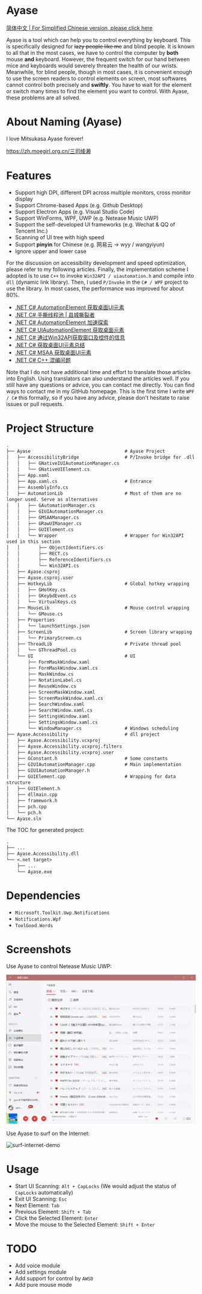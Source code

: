 # Ayase

[简体中文 | For Simplified Chinese version, please click here](README_zh-cn.md)

Ayase is a tool which can help you to control everything by keyboard. This is specifically designed for ~~lazy people like me~~ and blind people. It is known to all that in the most cases, we have to control the computer by **both** mouse **and** keyboard. However, the frequent switch for our hand between mice and keyboards would severely threaten the health of our wrists. Meanwhile, for blind people, though in most cases, it is convenient enough to use the screen readers to control elements on screen, most softwares cannot control both precisely and **swiftly**. You have to wait for the element or switch many times to find the element you want to control. With Ayase, these problems are all solved.

# About Naming (Ayase)

I love Mitsukasa Ayase forever!

https://zh.moegirl.org.cn/三司绫濑

# Features

- Support high DPI, different DPI across multiple monitors, cross monitor display
- Support Chrome-based Apps (e.g. Github Desktop)
- Support Electron Apps (e.g. Visual Studio Code)
- Support WinForms, WPF, UWP (e.g. Netease Music UWP)
- Support the self-developed UI frameworks (e.g. Wechat & QQ of Tencent Inc.)
- Scanning of UI tree with high speed
- Support **pinyin** for Chinese (e.g. 网易云 → wyy / wangyiyun)
- Ignore upper and lower case

For the discussion on accessibility development and speed optimization, please refer to my following articles. Finally, the implementation scheme I adopted is to use `C++` to invoke `Win32API / uiautomation.h` and compile into `dll` (dynamic link library). Then, I used `P/Invoke` in the `C# / WPF` project to use the library. In most cases, the performance was improved for about 80%.

- [.NET C# AutomationElement 获取桌面UI元素](https://gyrojeff.top/index.php/archives/NET-C-AutomationElement-%E8%8E%B7%E5%8F%96%E6%A1%8C%E9%9D%A2UI%E5%85%83%E7%B4%A0/)
- [.NET C# 手撕线程池 | 县城撕裂者](https://gyrojeff.top/index.php/archives/NET-C-%E6%89%8B%E6%92%95%E7%BA%BF%E7%A8%8B%E6%B1%A0-%E5%8E%BF%E5%9F%8E%E6%92%95%E8%A3%82%E8%80%85/)
- [.NET C# AutomationElement 加速探索](https://gyrojeff.top/index.php/archives/NET-C-AutomationElement-%E5%8A%A0%E9%80%9F%E6%8E%A2%E7%B4%A2/)
- [.NET C# UIAutomationElement 获取桌面元素](https://gyrojeff.top/index.php/archives/NET-C-UIAutomationElement-%E8%8E%B7%E5%8F%96%E6%A1%8C%E9%9D%A2%E5%85%83%E7%B4%A0/)
- [.NET C# 通过Win32API获取窗口及控件的信息](https://gyrojeff.top/index.php/archives/NET-C-%E9%80%9A%E8%BF%87Win32API%E8%8E%B7%E5%8F%96%E7%AA%97%E5%8F%A3%E5%8F%8A%E6%8E%A7%E4%BB%B6%E7%9A%84%E4%BF%A1%E6%81%AF/)
- [.NET C# 获取桌面UI元素总结](https://gyrojeff.top/index.php/archives/NET-C-%E8%8E%B7%E5%8F%96%E6%A1%8C%E9%9D%A2UI%E5%85%83%E7%B4%A0%E6%80%BB%E7%BB%93/)
- [.NET C# MSAA 获取桌面UI元素](https://gyrojeff.top/index.php/archives/NET-C-MSAA-%E8%8E%B7%E5%8F%96%E6%A1%8C%E9%9D%A2UI%E5%85%83%E7%B4%A0/)
- [.NET C# C++ 混编问题](https://gyrojeff.top/index.php/archives/NET-C-C-%E6%B7%B7%E7%BC%96%E9%97%AE%E9%A2%98/)

Note that I do not have additional time and effort to translate those articles into English. Using translators can also understand the articles well. If you still have any questions or advice, you can contact me directly. You can find ways to contact me in my GitHub homepage. This is the first time I write `WPF / C#` this formally, so if you have any advice, please don't hesitate to raise issues or pull requests.

# Project Structure

```
.
├── Ayase                                   # Ayase Project
│   ├── AccessibilityBridge                 # P/Invoke bridge for .dll
│   │   ├── GNativeIUIAutomationManager.cs
│   │   └── GNativeUIElement.cs
│   ├── App.xaml
│   ├── App.xaml.cs                         # Entrance
│   ├── AssemblyInfo.cs
│   ├── AutomationLib                       # Most of them are no longer used. Serve as alternatives
│   │   ├── GAutomationManager.cs
│   │   ├── GIUIAutomationManager.cs
│   │   ├── GMSAAManager.cs
│   │   ├── GRawUIManager.cs
│   │   ├── GUIElement.cs
│   │   └── Wrapper                         # Wrapper for Win32API used in this section
│   │       ├── ObjectIdentifiers.cs
│   │       ├── RECT.cs
│   │       ├── ReferenceIdentifiers.cs
│   │       └── Win32API.cs
│   ├── Ayase.csproj
│   ├── Ayase.csproj.user
│   ├── HotkeyLib                           # Global hotkey wrapping
│   │   ├── GHotKey.cs
│   │   ├── GKeybdEvent.cs
│   │   └── VirtualKeys.cs
│   ├── MouseLib                            # Mouse control wrapping
│   │   └── GMouse.cs
│   ├── Properties
│   │   └── launchSettings.json
│   ├── ScreenLib                           # Screen library wrapping
│   │   └── PrimaryScreen.cs
│   ├── ThreadLib                           # Private thread pool
│   │   └── GThreadPool.cs
│   └── UI                                  # UI
│       ├── FormMaskWindow.xaml
│       ├── FormMaskWindow.xaml.cs
│       ├── MaskWindow.cs
│       ├── NotationLabel.cs
│       ├── ReuseWindow.cs
│       ├── ScreenMaskWindow.xaml
│       ├── ScreenMaskWindow.xaml.cs
│       ├── SearchWindow.xaml
│       ├── SearchWindow.xaml.cs
│       ├── SettingsWindow.xaml
│       ├── SettingsWindow.xaml.cs
│       └── WindowManager.cs                # Windows scheduling
├── Ayase.Accessibility                     # dll project
│   ├── Ayase.Accessibility.vcxproj
│   ├── Ayase.Accessibility.vcxproj.filters
│   ├── Ayase.Accessibility.vcxproj.user
│   ├── GConstant.h                         # Some constants
│   ├── GIUIAutomationManager.cpp           # Main implementation
│   ├── GIUIAutomationManager.h
│   ├── GUIElement.cpp                      # Wrapping for data structure
│   ├── GUIElement.h
│   ├── dllmain.cpp
│   ├── framework.h
│   ├── pch.cpp
│   └── pch.h
└── Ayase.sln
```

The TOC for generated project:

```
.
├── ...
├── Ayase.Accessibility.dll
└── <.net target>
    ├── ...
    └── Ayase.exe
```

# Dependencies

- `Microsoft.Toolkit.Uwp.Notifications`
- `Notifications.Wpf`
- `ToolGood.Words`

# Screenshots

Use Ayase to control Netease Music UWP:

![netease-demo](imgs/netease-music.gif)

Use Ayase to surf on the Internet:

![surf-internet-demo](imgs/surf-internet.gif)

# Usage

- Start UI Scanning: `Alt + CapLocks` (We would adjust the status of `CapLocks` automatically)
- Exit UI Scanning: `Esc`
- Next Element: `Tab`
- Previous Element: `Shift + Tab`
- Click the Selected Element: `Enter`
- Move the mouse to the Selected Element: `Shift + Enter`

# TODO

- Add voice module
- Add settings module
- Add support for control by `AWSD`
- Add pure mouse mode
